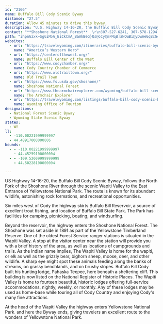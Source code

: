 ```yaml
---
id: "2166"
name: Buffalo Bill Cody Scenic Byway
distance: "27.5"
duration: Allow 45 minutes to drive this byway.
description: "U.S. Highway 14-16-20, the Buffalo Bill Cody Scenic Byway, follows the North Fork of the Shoshone River through the Wapiti Valley to the East Entrance of Yellowstone. It is known for its abundant wildlife, astonishing rock formations, and recreation."
contact: "**Shoshone National Forest**  \r\n307-527-6241, 307-578-1294 for the hearing impaired  \r\n[Send E-mail](mailto:jmking@fs.fed.us)"
path: "ihpnGzxk~SgGiMoA_BiCkCmA_BaAkBeG}Qs@oCy@mFMqB]aNOuBi@yDwAeGqBcGc@yBe@uHs@yEcCuKqLgm@_Qcz@_@uDQwEAoER_G^sDv@sEfAyDlA}ChFsL|AeCbGmGx@iA~@qBb@_BxCiOnLeg@~@{Ex@cId@_Ll@yGvG{g@z@mE|@sCtBgGhByGfBsDdAuApAkAvGsDhBgBz@aBv@iBh@{B`AoGf@kEd@_ClAaEnAkCvB{CpRcUfByC~AgDrBaHx@sETgBb@_Gn@aQf@oCv@gCp@qApAeBxAaAhAk@zAUtGEpANrHvBhADvBQj@SvB_Bh@y@dAaCXqATgD?yA[aDuGcU_BmJe@kFSiHBkFJiERsCZgCr@yDnBgHzEoMt@mCh@_DX_Ej@_Fn@{CvCgKzC}IhCaFdEyFdFqHbDuD`Aq@pDcBtK}AbC{@vBkCdAsBn@qDNoCEmFWaLRaTEcGmAwZ?yBBgDx@cMd@cDh@oClB_G~@oB~AeCvBmCxAsAdAs@bCo@xDg@bBw@vAaB~@uBz@wCLuBAyDm@{D}AcE_EcIgAmCeAsBu@_Cc@{Bc@cFBiEJ}Ah@cEhB_Kb@mDHeDNoM^aI~B__@r@gFhA_Gl@kKF{K_@{Ge@}Ec@cCe@cCwCwK_@sDEmBHmDxAyNT_BnBoI`AgFZsDb@eI?gDWcJq@yGo@gE}AiG}B}FcLcSqFkLaB_Ei@eBkBcIe@}ECm@?aCXuMN_D`@{ClAyDd@_AzL_NrBuDfAgCt@_CfBgJ~@sDlCmId@}Bn@eFBsBImCI}@o@cE{@yCqBaFeAsBqDeFmBqByDcCsAk@oCeAyCe@mCMmE{AcC}BiBgCy@yB}@sDe@gE?yFh@uF`AkDzAaDxAeBrEuDlF{DbBeBx@cA~@aBlByEtAuGl@gEn@{HHeD?eFScE]wD_CeQo@eFe@yF}@iHs@kDe@iBoAeCoA_B{AsAqAeAuIaEiAs@eAy@mAwAy@aA{@{A}@wBeAgEoBiNwAyFwCeGoCwDmBeDiBwDiA}Cu@yCi@kDc@cFImDAwBN{En@gFx@mEpA}DpIsPnBkGt@sD^sCNyAToHSmMHmFTuE|BmQToFV{NbDw\\h@{HJeG?iIk@sJs@uFmHk_@yKae@e@sDQqD?_ALuGXcFE}E_@mDgA{E{@eD_@sBMeBEmFJkLAwB_@gIEsENoBt@_Er@oBnDmG|ByE`AkE\\uCxBaXfHes@vAoRhC{Zx@qFlA}ErAmHj@{Gp@wK@_AIsBk@eEaAmE{BiG}AyD_ByFWsAe@qF_Doj@SgI@_DLgCr@gHt@eDbFkOfAgEx@eFh@aGZeGfBsUv@wEvBqJd@qD`@oH^oU?mEc@sCoAgE_@_DSuFYcR?qCBgBVyE`AuIhAaJXsGQgEc@uDaCgKYyASyB?gB\\{J?iDsAo_@BcEZiEp@kEdAuFZmDDaCU}Do@cE"
websites:
  - url: "https://travelwyoming.com/itineraries/buffalo-bill-scenic-byway/"
    name: "America’s Western Hero"
  - url: "https://centerofthewest.org/"
    name: Buffalo Bill Center of the West
  - url: "https://www.codychamber.org/"
    name: Cody Country Chamber of Commerce
  - url: "https://www.oldtrailtown.org/"
    name: Old Trail Town
  - url: "https://www.fs.usda.gov/shoshone/"
    name: Shoshone National Forest
  - url: "https://www.thearmchairexplorer.com/wyoming/buffalo-bill-scenic-byway.php"
    name: The Armchair Explorer
  - url: "https://travelwyoming.com/listings/buffalo-bill-cody-scenic-byway/"
    name: Wyoming Office of Tourism
designations:
  - National Forest Scenic Byway
  - Wyoming State Scenic Byway
states:
  - WY
ll:
  - -110.00221999999997
  - 44.48917000000006
bounds:
  - - -110.00221999999997
    - 44.45259100000004
  - - -109.52609999999999
    - 44.50228100000004

---
```


<p>US Highway 14-16-20, the Buffalo Bill Cody Scenic Byway, follows
the North Fork of the Shoshone River through the scenic Wapiti
Valley to the East Entrance of Yellowstone National Park. The route
is known for its abundant wildlife, astonishing rock formations,
and recreational opportunities.</p>
<p>Six miles west of Cody the highway skirts Buffalo Bill
Reservoir, a source of excellent trout fishing, and location of
Buffalo Bill State Park. The Park has facilities for camping,
picnicking, boating, and windsurfing.</p>
<p>Beyond the reservoir, the highway enters the Shoshone National
Forest. The Shoshone was set aside in 1891 as part of the
Yellowstone Timberland Reserve. One of the oldest Forest Service
ranger stations is situated in the Wapiti Valley. A stop at the
visitor center near the station will provide you with a brief
history of the area, as well as locations of campgrounds and
trails. As the Indian name implies, The Wapiti Valley is home for
the wapiti, or elk as well as the grizzly bear, bighorn sheep,
moose, deer, and other wildlife. A sharp eye might spot these
animals feeding along the banks of streams, on grassy benchlands,
and on brushy slopes. Buffalo Bill Cody built his hunting lodge,
Pahaska Teepee, here beneath a sheltering cliff. This building is
now listed on the National Register of Historic Places. The Wapiti
Valley is home to fourteen beautiful, historic lodges offering
full-service accommodations, nightly, weekly, or monthly. Any of
these lodges may be used as home-base while touring all of Cody
Country and enjoying Cody's many fine attractions.</p>
<p>At the head of the Wapiti Valley the highway enters Yellowstone
National Park. and here the Byway ends, giving travelers an
excellent route to the wonders of Yellowstone National Park.</p>
